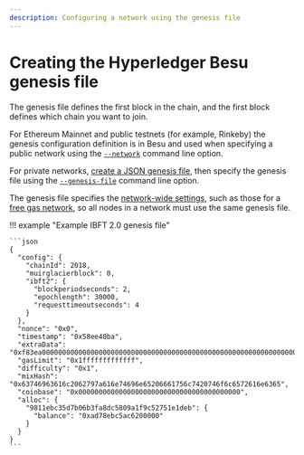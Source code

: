 ```yaml
---
description: Configuring a network using the genesis file
---
```


# Creating the Hyperledger Besu genesis file

The genesis file defines the first block in the chain, and the first block defines which chain you
want to join.

For Ethereum Mainnet and public testnets (for example, Rinkeby) the genesis configuration
definition is in Besu and used when specifying a public network using the
[`--network`](../../Reference/CLI/CLI-Syntax.md#network) command line option.

For private networks, [create a JSON genesis file](https://consensys.net/blog/quorum/hyperledger-besu-how-to-create-an-ethereum-genesis-file/),
then specify the genesis file using the
[`--genesis-file`](../../Reference/CLI/CLI-Syntax.md#genesis-file) command line option.

The genesis file specifies the [network-wide settings](../../Reference/Config-Items.md), such as
those for a [free gas network](FreeGas.md), so all nodes in a network must use the same genesis
file.

!!! example "Example IBFT 2.0 genesis file"

    ```json
    {
      "config": {
        "chainId": 2018,
        "muirglacierblock": 0,
        "ibft2": {
          "blockperiodseconds": 2,
          "epochlength": 30000,
          "requesttimeoutseconds": 4
        }
      },
      "nonce": "0x0",
      "timestamp": "0x58ee40ba",
      "extraData": "0xf83ea00000000000000000000000000000000000000000000000000000000000000000d5949811ebc35d7b06b3fa8dc5809a1f9c52751e1deb808400000000c0",
      "gasLimit": "0x1fffffffffffff",
      "difficulty": "0x1",
      "mixHash": "0x63746963616c2062797a616e74696e65206661756c7420746f6c6572616e6365",
      "coinbase": "0x0000000000000000000000000000000000000000",
      "alloc": {
        "9811ebc35d7b06b3fa8dc5809a1f9c52751e1deb": {
          "balance": "0xad78ebc5ac6200000"
        }
      }
    }
    ```
